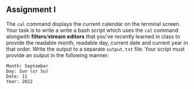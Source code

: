 ## Assignment I
The `cal` command displays the current calendar on the terminal screen. Your task is to write a write a bash script which uses the `cal` command alongwith  **filters**/**stream editors** that 
you've recently learned in class to provide the readable month, readable day, current date and current year in that order. Write the output to a separate `output.txt` file. 
Your script must provide an output in the following manner:
```
Month: September
Day: Sun (or Su)
Date: 11
Year: 2022
```